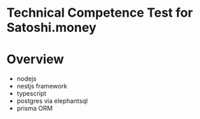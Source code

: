 # Technical Competence Test for Satoshi.money

# Overview
- nodejs
- nestjs framework
- typescript
- postgres via elephantsql
- prisma ORM